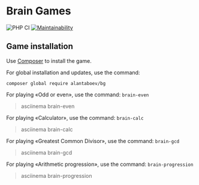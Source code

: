 # Brain Games

![PHP CI](https://github.com/alantaboev/bg/workflows/PHP%20CI/badge.svg)
[![Maintainability](https://api.codeclimate.com/v1/badges/a99a88d28ad37a79dbf6/maintainability)](https://codeclimate.com/github/codeclimate/codeclimate/maintainability)

## Game installation
Use [Composer](https://getcomposer.org/) to install the game.

For global installation and updates, use the command:
```
composer global require alantaboev/bg
```
For playing «Odd or even», use the command: `brain-even`
> asciinema brain-even

For playing «Calculator», use the command: `brain-calc`
> asciinema brain-calc

For playing «Greatest Common Divisor», use the command: `brain-gcd`
> asciinema brain-gcd

For playing «Arithmetic progression», use the command: `brain-progression`
> asciinema brain-progression
